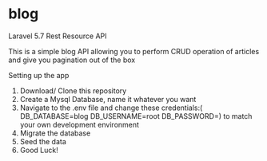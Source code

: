 # blog
Laravel 5.7 Rest Resource API

This is a simple blog API allowing you to perform CRUD operation of articles and give you pagination out of the box

Setting up the app

1. Download/ Clone this repository
2. Create a Mysql Database, name it whatever you want
3. Navigate to the .env file and change these credentials:(
    DB_DATABASE=blog
    DB_USERNAME=root
    DB_PASSWORD=) to match your own development environment
4. Migrate the database
5. Seed the data
6. Good Luck!
